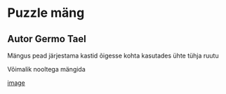 # Puzzle mäng

## Autor Germo Tael

Mängus pead järjestama kastid õigesse kohta kasutades ühte tühja ruutu

Võimalik nooltega mängida

[image](image.png)
